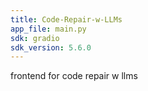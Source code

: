 ```yaml
---
title: Code-Repair-w-LLMs
app_file: main.py
sdk: gradio
sdk_version: 5.6.0
---
```

frontend for code repair w llms

